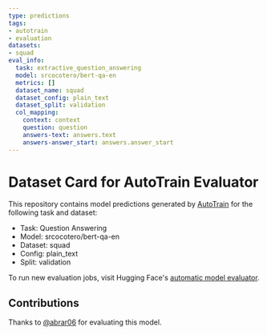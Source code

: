 ```yaml
---
type: predictions
tags:
- autotrain
- evaluation
datasets:
- squad
eval_info:
  task: extractive_question_answering
  model: srcocotero/bert-qa-en
  metrics: []
  dataset_name: squad
  dataset_config: plain_text
  dataset_split: validation
  col_mapping:
    context: context
    question: question
    answers-text: answers.text
    answers-answer_start: answers.answer_start
---
```

# Dataset Card for AutoTrain Evaluator

This repository contains model predictions generated by [AutoTrain](https://huggingface.co/autotrain) for the following task and dataset:

* Task: Question Answering
* Model: srcocotero/bert-qa-en
* Dataset: squad
* Config: plain_text
* Split: validation

To run new evaluation jobs, visit Hugging Face's [automatic model evaluator](https://huggingface.co/spaces/autoevaluate/model-evaluator).

## Contributions

Thanks to [@abrar06](https://huggingface.co/abrar06) for evaluating this model.
